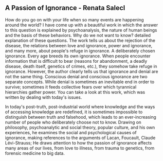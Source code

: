 ## A Passion of Ignorance - Renata Salecl

How do you go on with your life when so many events are happening around the world? I have come up with a beautiful work in which the answer to this question is explained by psychoanalysis, the nature of human beings and the basis of these behaviors. Why do we not want to know? detailed explanation of these questions. The work tells us about the rejection of the disease, the relations between love and ignorance, power and ignorance, and many more, about people's refuge in ignorance. A deliberately chosen ignorance. Every age breeds its own ignorance. When people encounter information that is difficult to bear (reasons for abandonment, a deadly disease, death itself, genetics of crimes, etc.), they somehow take refuge in ignorance. However, the author clearly tells us that ignorance and denial are not the same thing. Conscious denial and conscious ignorance are two separate concepts. While denial is sometimes an inevitable end in order to survive; sometimes it feeds collective fears over which tyrannical hierarchies gather power. You can take a look at this work, which was written by dealing with today's issues.

In today's post-truth, post-industrial world where knowledge and the ways of accessing knowledge are redefined, it is sometimes impossible to distinguish between truth and falsehood, which leads to an ever-increasing number of people who deliberately choose not to know. Drawing on philosophy, psychoanalytic and social theory, popular culture, and his own experiences, he examines the social and psychological causes of ignorance, making references to the arguments of Lacan, Foucault, Claude Lévi-Strauss; He draws attention to how the passion of ignorance affects many areas of our lives, from love to illness, from trauma to genetics, from forensic medicine to big data.